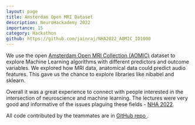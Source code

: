 ```yaml
---
layout: page
title: Amsterdam Open MRI Dataset
description: NeuroHackademy 2022
importance: 15
category: Hackathon
github: https://github.com/jainraj/NHA2022_AOMIC_ID1000
---
```


We use the open <a href="https://www.nature.com/articles/s41597-021-00870-6">Amsterdam Open MRI Collection (AOMIC)</a> 
dataset to explore Machine Learning algorithms with different predictors and outcome variables. We explored how MRI 
data, anatomical data could predict audio features. This gave us the chance to explore libraries like nibabel and 
sklearn.

Overall it was a great experience to connect with people interested in the intersection of neuroscience and machine 
learning. The lectures were very good and informative of the issues plaguing these fields - 
<a href="https://neurohackademy.org/neurohack_year/2022/">NHA 2022</a>. 

All code contributed by the teammates are in <a href="https://github.com/jainraj/NHA2022_AOMIC_ID1000">
GitHub repo <i class="fab fa-github gh-icon"></i></a>.

